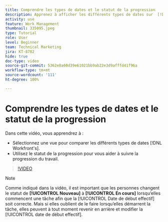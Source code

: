 ```yaml
---
title: Comprendre les types de dates et le statut de la progression
description: Apprenez à afficher les différents types de dates sur  [!DNL  Workfront]  et à utiliser le statut de progression afin de vous aider à suivre la progression du travail.
activity: use
feature: Work Management
thumbnail: 335095.jpeg
type: Tutorial
role: User
level: Beginner
team: Technical Marketing
jira: KT-8782
hide: true
doc-type: video
source-git-commit: 5362e8a60d39e61021bb9ab22e3d9afffd41f96a
workflow-type: tm+mt
source-wordcount: '111'
ht-degree: 100%

---
```


# Comprendre les types de dates et le statut de la progression

Dans cette vidéo, vous apprendrez à :

* Sélectionnez une vue pour comparer les différents types de dates [!DNL Workfront's].
* Utilisez le statut de la progression pour vous aider à suivre la progression du travail.

>[!VIDEO](https://video.tv.adobe.com/v/335095/?quality=12&learn=on)

>[!NOTE]
>
>Comme indiqué dans la vidéo, il est important que les personnes changent le statut de **[!UICONTROL Nouveau]** à **[!UICONTROL En cours]** lorsqu’elles commencent une tâche afin que la [!UICONTROL Date de début effectif] soit correcte. Mais si elles oublient de le faire lorsqu’elles démarrent la tâche, elles peuvent à tout moment revenir en arrière et modifier la [!UICONTROL date de début effectif].


<!---
Task progress status overview
Definitions for the project, task, and issue dates within Workfront
Project timelines
--->
